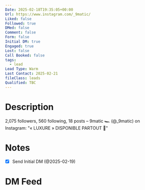 ```yaml
---
Date: 2025-02-18T19:35:05+00:00
Url: https://www.instagram.com/_9matic/
Liked: false
Followed: true
DMed: false
Comment: false
Form: false
Initial DM: true
Engaged: true
Lost: false
Call Booked: false
tags:
  - lead
Lead Type: Warm
Last Contact: 2025-02-21
fileClass: leads
Qualified: TBC
---
```

# Description
2,075 followers, 560 following, 18 posts – 9matic 🏎️ (@_9matic) on Instagram: "« LUXURE » DISPONIBLE PARTOUT 💖"
# Notes
- [x] Send Initial DM (@2025-02-19)
# DM Feed